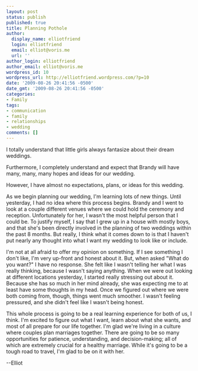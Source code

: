 ```yaml
---
layout: post
status: publish
published: true
title: Planning Pothole
author:
  display_name: elliotfriend
  login: elliotfriend
  email: elliot@voris.me
  url: ''
author_login: elliotfriend
author_email: elliot@voris.me
wordpress_id: 10
wordpress_url: http://elliotfriend.wordpress.com/?p=10
date: '2009-08-26 20:41:56 -0500'
date_gmt: '2009-08-26 20:41:56 -0500'
categories:
- Family
tags:
- communication
- family
- relationships
- wedding
comments: []
---
```

I totally understand that little girls always fantasize about their dream weddings.

Furthermore, I completely understand and expect that Brandy will have many, many,
many hopes and ideas for our wedding.

However, I have almost no expectations, plans, or ideas for this wedding.

As we begin planning our wedding, I'm learning lots of new things. Until yesterday,
I had no idea where this process begins. Brandy and I went to look at a couple
different venues where we could hold the ceremony and reception. Unfortunately
for her, I wasn't the most helpful person that I could be. To justify myself, I
say that I grew up in a house with mostly boys, and that she's been directly
involved in the planning of two weddings within the past 8 months. But really, I
think what it comes down to is that I haven't put nearly any thought into what I
want my wedding to look like or include.

I'm not at all afraid to offer my opinion on something. If I see something I don't
like, I'm very up-front and honest about it. But, when asked "What do you want?"
I have no response. She felt like I wasn't telling her what I was really thinking,
because I wasn't saying anything. When we were out looking at different locations
yesterday, I started really stressing out about it. Because she has so much in her
mind already, she was expecting me to at least have some thoughts in my head.
Once we figured out where we were both coming from, though, things went much smoother.
I wasn't feeling pressured, and she didn't feel like I wasn't being honest.

This whole process is going to be a real learning experience for both of us, I
think. I'm excited to figure out what I want, learn about what she wants, and most
of all prepare for our life together. I'm glad we're living in a culture where
couples plan marriages together. There are going to be so many opportunities for
patience, understanding, and decision-making; all of which are extremely crucial
for a healthy marriage. While it's going to be a tough road to travel, I'm glad
to be on it with her.

--Elliot
